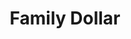 ---
title: "Family Dollar"
url: /jacksonville/family-dollar-western-boulevard/
shop: variety store
---